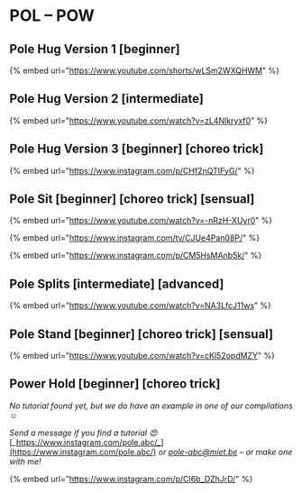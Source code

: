 # POL – POW

## Pole Hug Version 1 \[beginner]

{% embed url="https://www.youtube.com/shorts/wLSm2WXQHWM" %}

## Pole Hug Version 2 \[intermediate]

{% embed url="https://www.youtube.com/watch?v=zL4Nlkryxf0" %}

## Pole Hug Version 3 \[beginner] \[choreo trick]

{% embed url="https://www.instagram.com/p/CHf2nQTIFyG/" %}

## Pole Sit \[beginner] \[choreo trick] \[sensual]

{% embed url="https://www.youtube.com/watch?v=-nRzH-XUyr0" %}

{% embed url="https://www.instagram.com/tv/CJUe4Pan08P/" %}

{% embed url="https://www.instagram.com/p/CM5HsMAnb5k/" %}

## Pole Splits \[intermediate] \[advanced]

{% embed url="https://www.youtube.com/watch?v=NA3LfcJ11ws" %}

## Pole Stand \[beginner] \[choreo trick] \[sensual]

{% embed url="https://www.youtube.com/watch?v=cKl52opdMZY" %}

## Power Hold \[beginner] \[choreo trick]

_No tutorial found yet, but we do have an example in one of our compilations ☺️_

_Send a message if you find a tutorial 😍_ [_https://www.instagram.com/pole.abc/_](https://www.instagram.com/pole.abc/) _or_ [_pole-abc@miet.be_](mailto:pole-abc@miet.be) _– or make one with me!_&#x20;

{% embed url="https://www.instagram.com/p/CI6b_DZhJrD/" %}

